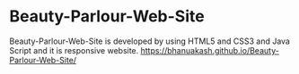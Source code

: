 # Beauty-Parlour-Web-Site
 Beauty-Parlour-Web-Site is developed by using HTML5 and CSS3 and Java Script and it is responsive website. https://bhanuakash.github.io/Beauty-Parlour-Web-Site/
